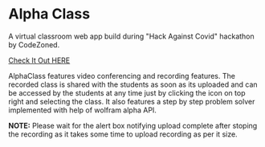 # Alpha Class

A virtual classroom web app build during "Hack Against Covid" hackathon by CodeZoned.

[Check It Out HERE](https://alphaclass.herokuapp.com/)


AlphaClass features video conferencing and recording features. The recorded class is shared with the students as soon as its uploaded and can be accessed by the students at any time just by clicking the icon on top right and selecting the class. It also features a step by step problem solver implemented with help of wolfram alpha API.

**NOTE:** Please wait for the alert box notifying upload complete after stoping the recording as it takes some time to upload recording as per it size.
